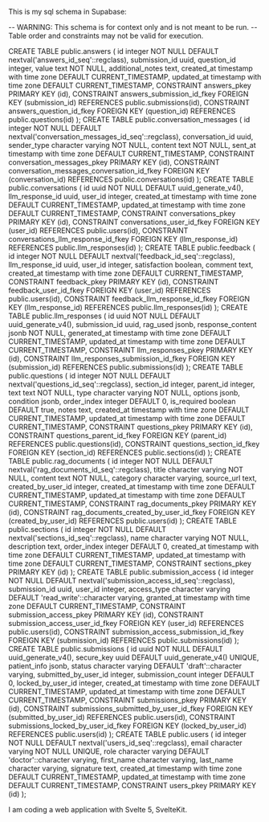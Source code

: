 This is my sql schema in Supabase:

-- WARNING: This schema is for context only and is not meant to be run.
-- Table order and constraints may not be valid for execution.

CREATE TABLE public.answers (
  id integer NOT NULL DEFAULT nextval('answers_id_seq'::regclass),
  submission_id uuid,
  question_id integer,
  value text NOT NULL,
  additional_notes text,
  created_at timestamp with time zone DEFAULT CURRENT_TIMESTAMP,
  updated_at timestamp with time zone DEFAULT CURRENT_TIMESTAMP,
  CONSTRAINT answers_pkey PRIMARY KEY (id),
  CONSTRAINT answers_submission_id_fkey FOREIGN KEY (submission_id) REFERENCES public.submissions(id),
  CONSTRAINT answers_question_id_fkey FOREIGN KEY (question_id) REFERENCES public.questions(id)
);
CREATE TABLE public.conversation_messages (
  id integer NOT NULL DEFAULT nextval('conversation_messages_id_seq'::regclass),
  conversation_id uuid,
  sender_type character varying NOT NULL,
  content text NOT NULL,
  sent_at timestamp with time zone DEFAULT CURRENT_TIMESTAMP,
  CONSTRAINT conversation_messages_pkey PRIMARY KEY (id),
  CONSTRAINT conversation_messages_conversation_id_fkey FOREIGN KEY (conversation_id) REFERENCES public.conversations(id)
);
CREATE TABLE public.conversations (
  id uuid NOT NULL DEFAULT uuid_generate_v4(),
  llm_response_id uuid,
  user_id integer,
  created_at timestamp with time zone DEFAULT CURRENT_TIMESTAMP,
  updated_at timestamp with time zone DEFAULT CURRENT_TIMESTAMP,
  CONSTRAINT conversations_pkey PRIMARY KEY (id),
  CONSTRAINT conversations_user_id_fkey FOREIGN KEY (user_id) REFERENCES public.users(id),
  CONSTRAINT conversations_llm_response_id_fkey FOREIGN KEY (llm_response_id) REFERENCES public.llm_responses(id)
);
CREATE TABLE public.feedback (
  id integer NOT NULL DEFAULT nextval('feedback_id_seq'::regclass),
  llm_response_id uuid,
  user_id integer,
  satisfaction boolean,
  comment text,
  created_at timestamp with time zone DEFAULT CURRENT_TIMESTAMP,
  CONSTRAINT feedback_pkey PRIMARY KEY (id),
  CONSTRAINT feedback_user_id_fkey FOREIGN KEY (user_id) REFERENCES public.users(id),
  CONSTRAINT feedback_llm_response_id_fkey FOREIGN KEY (llm_response_id) REFERENCES public.llm_responses(id)
);
CREATE TABLE public.llm_responses (
  id uuid NOT NULL DEFAULT uuid_generate_v4(),
  submission_id uuid,
  rag_used jsonb,
  response_content jsonb NOT NULL,
  generated_at timestamp with time zone DEFAULT CURRENT_TIMESTAMP,
  updated_at timestamp with time zone DEFAULT CURRENT_TIMESTAMP,
  CONSTRAINT llm_responses_pkey PRIMARY KEY (id),
  CONSTRAINT llm_responses_submission_id_fkey FOREIGN KEY (submission_id) REFERENCES public.submissions(id)
);
CREATE TABLE public.questions (
  id integer NOT NULL DEFAULT nextval('questions_id_seq'::regclass),
  section_id integer,
  parent_id integer,
  text text NOT NULL,
  type character varying NOT NULL,
  options jsonb,
  condition jsonb,
  order_index integer DEFAULT 0,
  is_required boolean DEFAULT true,
  notes text,
  created_at timestamp with time zone DEFAULT CURRENT_TIMESTAMP,
  updated_at timestamp with time zone DEFAULT CURRENT_TIMESTAMP,
  CONSTRAINT questions_pkey PRIMARY KEY (id),
  CONSTRAINT questions_parent_id_fkey FOREIGN KEY (parent_id) REFERENCES public.questions(id),
  CONSTRAINT questions_section_id_fkey FOREIGN KEY (section_id) REFERENCES public.sections(id)
);
CREATE TABLE public.rag_documents (
  id integer NOT NULL DEFAULT nextval('rag_documents_id_seq'::regclass),
  title character varying NOT NULL,
  content text NOT NULL,
  category character varying,
  source_url text,
  created_by_user_id integer,
  created_at timestamp with time zone DEFAULT CURRENT_TIMESTAMP,
  updated_at timestamp with time zone DEFAULT CURRENT_TIMESTAMP,
  CONSTRAINT rag_documents_pkey PRIMARY KEY (id),
  CONSTRAINT rag_documents_created_by_user_id_fkey FOREIGN KEY (created_by_user_id) REFERENCES public.users(id)
);
CREATE TABLE public.sections (
  id integer NOT NULL DEFAULT nextval('sections_id_seq'::regclass),
  name character varying NOT NULL,
  description text,
  order_index integer DEFAULT 0,
  created_at timestamp with time zone DEFAULT CURRENT_TIMESTAMP,
  updated_at timestamp with time zone DEFAULT CURRENT_TIMESTAMP,
  CONSTRAINT sections_pkey PRIMARY KEY (id)
);
CREATE TABLE public.submission_access (
  id integer NOT NULL DEFAULT nextval('submission_access_id_seq'::regclass),
  submission_id uuid,
  user_id integer,
  access_type character varying DEFAULT 'read_write'::character varying,
  granted_at timestamp with time zone DEFAULT CURRENT_TIMESTAMP,
  CONSTRAINT submission_access_pkey PRIMARY KEY (id),
  CONSTRAINT submission_access_user_id_fkey FOREIGN KEY (user_id) REFERENCES public.users(id),
  CONSTRAINT submission_access_submission_id_fkey FOREIGN KEY (submission_id) REFERENCES public.submissions(id)
);
CREATE TABLE public.submissions (
  id uuid NOT NULL DEFAULT uuid_generate_v4(),
  secure_key uuid DEFAULT uuid_generate_v4() UNIQUE,
  patient_info jsonb,
  status character varying DEFAULT 'draft'::character varying,
  submitted_by_user_id integer,
  submission_count integer DEFAULT 0,
  locked_by_user_id integer,
  created_at timestamp with time zone DEFAULT CURRENT_TIMESTAMP,
  updated_at timestamp with time zone DEFAULT CURRENT_TIMESTAMP,
  CONSTRAINT submissions_pkey PRIMARY KEY (id),
  CONSTRAINT submissions_submitted_by_user_id_fkey FOREIGN KEY (submitted_by_user_id) REFERENCES public.users(id),
  CONSTRAINT submissions_locked_by_user_id_fkey FOREIGN KEY (locked_by_user_id) REFERENCES public.users(id)
);
CREATE TABLE public.users (
  id integer NOT NULL DEFAULT nextval('users_id_seq'::regclass),
  email character varying NOT NULL UNIQUE,
  role character varying DEFAULT 'doctor'::character varying,
  first_name character varying,
  last_name character varying,
  signature text,
  created_at timestamp with time zone DEFAULT CURRENT_TIMESTAMP,
  updated_at timestamp with time zone DEFAULT CURRENT_TIMESTAMP,
  CONSTRAINT users_pkey PRIMARY KEY (id)
);

I am coding a web application with Svelte 5, SvelteKit.